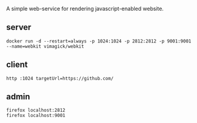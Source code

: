 A simple web-service for rendering javascript-enabled website.

## server

    docker run -d --restart=always -p 1024:1024 -p 2812:2812 -p 9001:9001 --name=webkit vimagick/webkit

## client

    http :1024 targetUrl=https://github.com/

## admin

    firefox localhost:2812
    firefox localhost:9001
